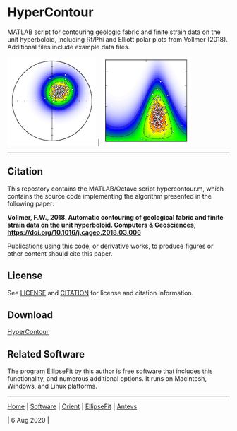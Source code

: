 # HyperContour
MATLAB script for contouring geologic fabric and finite strain data on the unit hyperboloid, including Rf/Phi and Elliott polar plots from Vollmer (2018). Additional files include example data files.

![polar](images/polar_200.png) | ![rfphi](images/rfphi_200.png)

---

## Citation

This repostory contains the MATLAB/Octave script hypercontour.m, which contains the source code implementing the algorithm presented in the following paper:

__Vollmer, F.W., 2018. Automatic contouring of geological fabric and finite 
strain data on the unit hyperboloid. Computers & Geosciences, 
https://doi.org/10.1016/j.cageo.2018.03.006__

Publications using this code, or derivative works, to produce figures or other 
content should cite this paper. 

## License

See [LICENSE](LICENSE.md) and [CITATION](CITATION.md) for license and 
citation information.

## Download

[HyperContour](/releases/tag/v1.0.1)

## Related Software

The program [EllipseFit](https://vollmerf.github.io/ellipsefit/) by this author is free software that includes this functionality, and numerous additional options. It runs on Macintosh, Windows, and Linux platforms.

--- 

[Home](https://vollmerf.github.io/) | [Software](https://vollmerf.github.io/software/) | [Orient](https://vollmerf.github.io/orient/) | [EllipseFit](https://vollmerf.github.io/ellipsefit/) | [Antevs](https://vollmerf.github.io/antevs/)

| 6 Aug 2020 |
